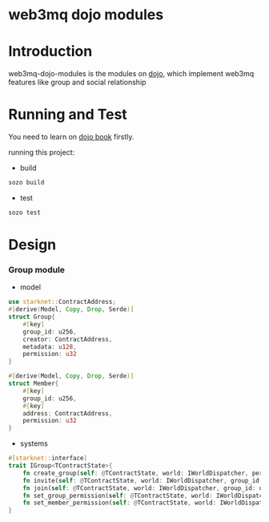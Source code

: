 # web3mq dojo modules

# Introduction

web3mq-dojo-modules is the modules on [dojo](https://github.com/dojoengine), which implement web3mq features like group and social relationship

# Running and Test

You need to learn on [dojo book](https://book.dojoengine.org/cairo/hello-dojo.html) firstly.

running this project:

- build

```rust
sozo build
```

- test

```rust
sozo test
```

# Design

### Group module

- model

```rust
use starknet::ContractAddress;
#[derive(Model, Copy, Drop, Serde)]
struct Group{
    #[key]
    group_id: u256,
    creator: ContractAddress,
	metadata: u128,
    permission: u32
}

#[derive(Model, Copy, Drop, Serde)]
struct Member{
	#[key]
	group_id: u256,
	#[key]
	address: ContractAddress,
	permission: u32
}
```

- systems

```rust
#[starknet::interface]
trait IGroup<TContractState>{
    fn create_group(self: @TContractState, world: IWorldDispatcher, permission: u32, creator: ContractAddress, metadata: u128) -> u256;
    fn invite(self: @TContractState, world: IWorldDispatcher, group_id: u256, sender: ContractAddress, target: ContractAddress);
    fn join(self: @TContractState, world: IWorldDispatcher, group_id: u256, member: ContractAddress);
    fn set_group_permission(self: @TContractState, world: IWorldDispatcher, creator: ContractAddress, group_id:u256, permission: u32);
    fn set_member_permission(self: @TContractState, world: IWorldDispatcher, group_id:u256, sender: ContractAddress, target:ContractAddress, permission: u32);
}
```